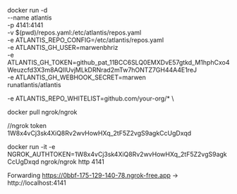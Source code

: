 docker run -d \
  --name atlantis \
  -p 4141:4141 \
  -v $(pwd)/repos.yaml:/etc/atlantis/repos.yaml \
  -e ATLANTIS_REPO_CONFIG=/etc/atlantis/repos.yaml \
  -e ATLANTIS_GH_USER=marwenbhriz \
  -e ATLANTIS_GH_TOKEN=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 \
  -e ATLANTIS_GH_WEBHOOK_SECRET=marwen \
  runatlantis/atlantis

  -e ATLANTIS_REPO_WHITELIST=github.com/your-org/* \


docker pull ngrok/ngrok


//ngrok token
1W8x4vCj3sk4XiQ8Rv2wvHowHXq_2tF5Z2vgS9agkCcUgDxqd

docker run -it -e NGROK_AUTHTOKEN=1W8x4vCj3sk4XiQ8Rv2wvHowHXq_2tF5Z2vgS9agkCcUgDxqd ngrok/ngrok http 4141

Forwarding                    https://0bbf-175-129-140-78.ngrok-free.app -> http://localhost:4141                       
